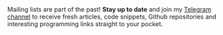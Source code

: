 <section class="subscribe">
  Mailing lists are part of the past! <b>Stay up to date</b> and join my
  <a href="https://t.me/{{site.author.telegram}}" target="_blank">Telegram channel</a>
  to receive fresh articles, code snippets, Github repositories and interesting
  programming links straight to your pocket.
</section>
